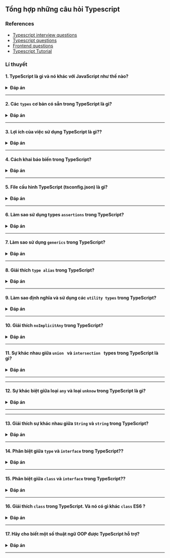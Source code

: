 ## Tổng hợp những câu hỏi Typescript <a id="title"/>

### References

- [Typescript interview questions](https://github.com/aershov24/typescript-interview-questions)
- [Typescript questions](https://www.geeksforgeeks.org/typescript-interview-questions/)
- [Frontend questions](https://github.com/Saran-pariyar/100_Days_Of_Frontend_Interview_Questions)
- [Typescript Tutorial](https://www.typescriptlang.org/)

### Lí thuyết

#### 1. TypeScript là gì và nó khác với JavaScript như thế nào?

<details><summary><b>Đáp án</b></summary>
<p>

</p>
</details>

---

#### 2. Các `types` cơ bản có sẵn trong TypeScript là gì?

<details><summary><b>Đáp án</b></summary>
<p>

</p>
</details>

---

#### 3. Lợi ích của việc sử dụng TypeScript là gì??

<details><summary><b>Đáp án</b></summary>
<p>

</p>
</details>

---

#### 4. Cách khai báo biến trong TypeScript?

<details><summary><b>Đáp án</b></summary>
<p>

</p>
</details>

---

#### 5. File cấu hình TypeScript (tsconfig.json) là gì?

<details><summary><b>Đáp án</b></summary>
<p>

</p>
</details>

---

#### 6. Làm sao sử dụng types `assertions` trong TypeScript?

<details><summary><b>Đáp án</b></summary>
<p>

</p>
</details>

---

#### 7. Làm sao sử dụng `generics` trong TypeScript?

<details><summary><b>Đáp án</b></summary>
<p>
Generics allow you to create reusable components that can work with a variety of types. You can define generics with a type parameter that can be used within the function, class, or interface.
</p>
</details>

---

#### 8. Giải thích `type alias` trong TypeScript?

<details><summary><b>Đáp án</b></summary>
<p>

</p>
</details>

---

#### 9. Làm sao định nghĩa và sử dụng các `utility types` trong TypeScript?

<details><summary><b>Đáp án</b></summary>
<p>
How do you define and use utility types in TypeScript?

Làm sao định nghĩa và sử dụng các loại tiện ích trong TypeScript?
TypeScript provides several utility types to facilitate common type transformations:

Partial<T>
Required<T>
Readonly<T>
Record<K, T>
Pick<T, K>
Omit<T, K>
</p>
</details>

---

#### 10. Giải thích `noImplicitAny` trong TypeScript?

<details><summary><b>Đáp án</b></summary>
<p>

</p>
</details>

---

#### 11. Sự khác nhau giữa `union ` và `intersection ` types trong TypeScript là gì?

<details><summary><b>Đáp án</b></summary>
<p>

</p>
</details>

---

---

#### 12. Sự khác biệt giữa loại `any` và loại `unknow` trong TypeScript là gì?

<details><summary><b>Đáp án</b></summary>
<p>

</p>
</details>

---

---

#### 13. Giải thích sự khác nhau giữa `String` và `string` trong TypeScript?

<details><summary><b>Đáp án</b></summary>
<p>

</p>
</details>

---

#### 14. Phân biệt giữa `type` và `interface` trong TypeScript??

<details><summary><b>Đáp án</b></summary>
<p>

</p>
</details>

---

#### 15. Phân biệt giữa `class` và `interface` trong TypeScript??

<details><summary><b>Đáp án</b></summary>
<p>

</p>
</details>

---

#### 16. Giải thích `class` trong TypeScript. Và nó có gì khác `class` ES6 ?

<details><summary><b>Đáp án</b></summary>
<p>

</p>
</details>

---

#### 17. Hãy cho  biết một số thuật ngữ OOP được TypeScript hỗ trợ?

<details><summary><b>Đáp án</b></summary>
<p>

</p>
</details>

---








